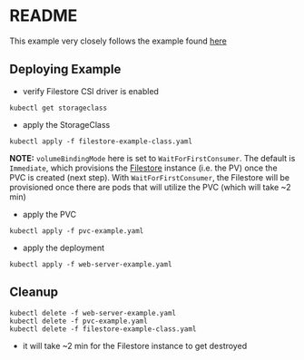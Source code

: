 # README
This example very closely follows the example found [here](https://cloud.google.com/kubernetes-engine/docs/how-to/persistent-volumes/filestore-csi-driver#access_a_volume_using_the)


## Deploying Example
- verify Filestore CSI driver is enabled
```console
kubectl get storageclass
```

- apply the StorageClass
```console
kubectl apply -f filestore-example-class.yaml
```

**NOTE:** `volumeBindingMode` here is set to `WaitForFirstConsumer`.  The default is `Immediate`, which provisions the [Filestore](https://cloud.google.com/filestore) instance (i.e. the PV) once the PVC is created (next step).  With `WaitForFirstConsumer`, the Filestore will be provisioned once there are pods that will utilize the PVC (which will take ~2 min)

- apply the PVC
```console
kubectl apply -f pvc-example.yaml
```

- apply the deployment
```console
kubectl apply -f web-server-example.yaml
```

## Cleanup
```console
kubectl delete -f web-server-example.yaml
kubectl delete -f pvc-example.yaml
kubectl delete -f filestore-example-class.yaml
```
- it will take ~2 min for the Filestore instance to get destroyed
